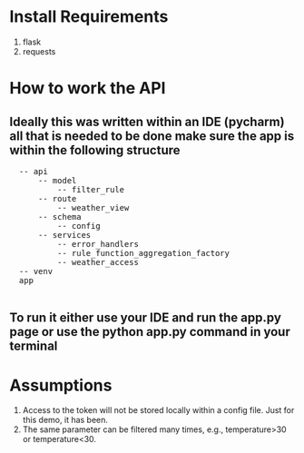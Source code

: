 <!DOCTYPE html>
<html>

<head>
  <title>Tomorrow IO request</title>
</head>

<body>
  <h1>Install Requirements</h1>
  <ol>
  <li>flask</li>
  <li>requests</li>
  </ol>


  <h1>How to work the API</h1>
  <h2>Ideally this was written within an IDE (pycharm) all that is needed to be done make sure the app is within the following structure</h2>
  <pre>
  -- api
      -- model
          -- filter_rule
      -- route
          -- weather_view
      -- schema
          -- config
      -- services
          -- error_handlers
          -- rule_function_aggregation_factory
          -- weather_access
  -- venv
  app
  </pre>

  <h2>To run it either use your IDE and run the app.py page or use the python app.py command in your terminal</h2>

  <h1>Assumptions</h1>
  <ol>
    <li>Access to the token will not be stored locally within a config file. Just for this demo, it has been.</li>
    <li>The same parameter can be filtered many times, e.g., temperature>30 or temperature<30.</li>
  </ol>
</body>

</html>